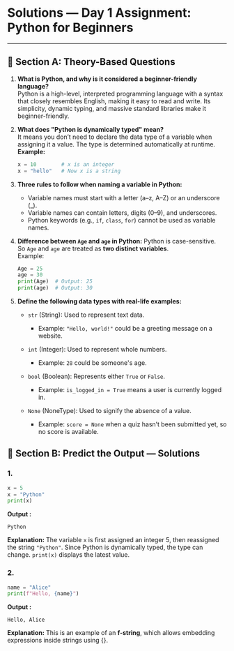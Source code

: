 # Solutions — Day 1 Assignment: Python for Beginners

---

## 🔹 Section A: Theory-Based Questions

1. **What is Python, and why is it considered a beginner-friendly language?**  
   Python is a high-level, interpreted programming language with a syntax that closely resembles English, making it easy to read and write. Its simplicity, dynamic typing, and massive standard libraries make it beginner-friendly.

2. **What does "Python is dynamically typed" mean?**  
   It means you don’t need to declare the data type of a variable when assigning it a value. The type is determined automatically at runtime.  
   **Example:**  
   ```python
   x = 10        # x is an integer
   x = "hello"   # Now x is a string
   ```
3. **Three rules to follow when naming a variable in Python:**
   - Variable names must start with a letter (a–z, A–Z) or an underscore (_).
   - Variable names can contain letters, digits (0–9), and underscores.
   - Python keywords (e.g., `if`, `class`, `for`) cannot be used as variable names.

4. **Difference between `Age` and `age` in Python:**
   Python is case-sensitive.  
   So `Age` and `age` are treated as **two distinct variables**.  
   Example:
   ```python
   Age = 25
   age = 30
   print(Age)  # Output: 25
   print(age)  # Output: 30
   ```
5. **Define the following data types with real-life examples:**

   - `str` (String): Used to represent text data.
     - Example: `"Hello, world!"` could be a greeting message on a website.

   - `int` (Integer): Used to represent whole numbers.
     - Example: `28` could be someone's age.

   - `bool` (Boolean): Represents either `True` or `False`.
     - Example: `is_logged_in = True` means a user is currently logged in.

   - `None` (NoneType): Used to signify the absence of a value.
     - Example: `score = None` when a quiz hasn’t been submitted yet, so no score is available.

## 🔹 Section B: Predict the Output — Solutions

### 1.
```python
x = 5
x = "Python"
print(x)
```
**Output :**
```
Python
```
**Explanation:**
The variable `x` is first assigned an integer 5, then reassigned the string `"Python"`.
Since Python is dynamically typed, the type can change. `print(x)` displays the latest value.

### 2. 
```python
name = "Alice"
print(f"Hello, {name}")
```
**Output :**
```
Hello, Alice
```
**Explanation:**
This is an example of an **f-string**, which allows embedding expressions inside strings using {}.
